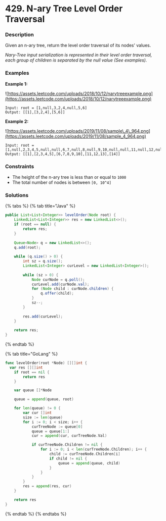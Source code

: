 # 429. N-ary Tree Level Order Traversal

### Description

Given an n-ary tree, return the level order traversal of its nodes' values.

_Nary-Tree input serialization is represented in their level order traversal, each group of children is separated by the null value \(See examples\)._

### Examples

**Example 1:**

![https://assets.leetcode.com/uploads/2018/10/12/narytreeexample.png](https://assets.leetcode.com/uploads/2018/10/12/narytreeexample.png)

```text
Input: root = [1,null,3,2,4,null,5,6]
Output: [[1],[3,2,4],[5,6]]

```

**Example 2:**

![https://assets.leetcode.com/uploads/2019/11/08/sample\_4\_964.png](https://assets.leetcode.com/uploads/2019/11/08/sample_4_964.png)

```text
Input: root = [1,null,2,3,4,5,null,null,6,7,null,8,null,9,10,null,null,11,null,12,null,13,null,null,14]
Output: [[1],[2,3,4,5],[6,7,8,9,10],[11,12,13],[14]]

```

### **Constraints**

* The height of the n-ary tree is less than or equal to `1000`
* The total number of nodes is between `[0, 10^4]`

### Solutions

{% tabs %}
{% tab title="Java" %}
```java
public List<List<Integer>> levelOrder(Node root) {
    LinkedList<List<Integer>> res = new LinkedList<>();
    if (root == null) {
        return res;
    }
    
    Queue<Node> q = new LinkedList<>();
    q.add(root);
    
    while (q.size() > 0) {
        int sz = q.size();
        LinkedList<Integer> curLevel = new LinkedList<Integer>();
        
        while (sz > 0) {
            Node curNode = q.poll();
            curLevel.add(curNode.val);
            for (Node child : curNode.children) {
                q.offer(child);
            }
            sz--;
        }
        
        res.add(curLevel);
    }
    
    return res;
}
```
{% endtab %}

{% tab title="GoLang" %}
```go
func levelOrder(root *Node) [][]int {
  var res [][]int
	if root == nil {
		return res
	}

	var queue []*Node

	queue = append(queue, root)

	for len(queue) != 0 {
		var cur []int
		size := len(queue)
		for i := 0; i < size; i++ {
			curTreeNode := queue[0]
			queue = queue[1:]
			cur = append(cur, curTreeNode.Val)

			if curTreeNode.Children != nil {
				for i := 0; i < len(curTreeNode.Children); i++ {
					child := curTreeNode.Children[i]
					if child != nil {
						queue = append(queue, child)
					}
				}
			}
		}
		res = append(res, cur)
	}

	return res
}
```
{% endtab %}
{% endtabs %}

